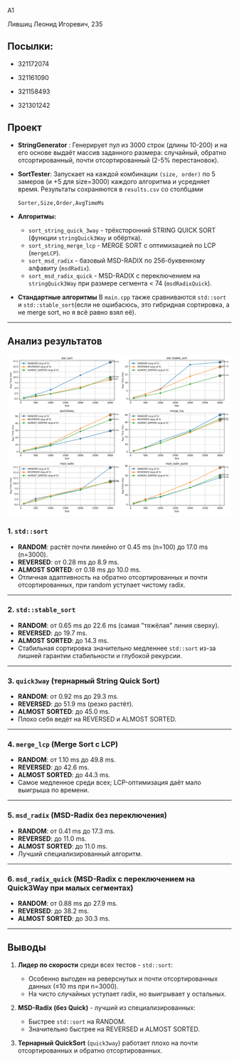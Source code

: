 A1 

Лившиц Леонид Игоревич, 235

## Посылки:

* 321172074 

* 321161090

* 321158493

* 321301242


## Проект

* **StringGenerator** :
  Генерирует пул из 3000 строк (длины 10-200) и на его основе выдаёт массив заданного размера: 
  случайный, обратно отсортированный, почти отсортированный (2-5% перестановок).

* **SortTester**:
  Запускает на каждой комбинации `(size, order)` по 5 замеров (и +5 для size=3000) каждого алгоритма и усредняет время. Результаты сохраняются в `results.csv` со столбцами

  ```
  Sorter,Size,Order,AvgTimeMs
  ```

* **Алгоритмы:**

  * `sort_string_quick_3way` - трёхсторонний STRING QUICK SORT (функции `stringQuick3Way` и обёртка).
  * `sort_string_merge_lcp` - MERGE SORT с оптимизацией по LCP (`mergeLCP`).
  * `sort_msd_radix` - базовый MSD-RADIX по 256-буквенному алфавиту (`msdRadix`).
  * `sort_msd_radix_quick` - MSD-RADIX с переключением на `stringQuick3Way` при размере сегмента < 74 (`msdRadixQuick`).
* **Стандартные алгоритмы**
  В `main.cpp` также сравниваются `std::sort` и `std::stable_sort`(если не ошибасюсь, это гибридная сортировка, а не merge sort, но я всё равно взял её).

---

## Анализ результатов

![alt text](results.png)


### 1. `std::sort`

* **RANDOM**: растёт почти линейно от 0.45 ms (n=100) до 17.0 ms (n=3000).
* **REVERSED**: от 0.28 ms до 8.9 ms.
* **ALMOST SORTED**: от 0.18 ms до 10.0 ms.
* Отличная адаптивность на обратно отсортированных и почти отсортированных, при random уступает чистому radix.

---

### 2. `std::stable_sort`

* **RANDOM**: от 0.65 ms до 22.6 ms (самая "тяжёлая" линия сверху).
* **REVERSED**: до 19.7 ms.
* **ALMOST SORTED**: до 14.3 ms.
* Стабильная сортировка значительно медленнее `std::sort` из-за лишней гарантии стабильности и глубокой рекурсии.

---

### 3. `quick3way` (тернарный String Quick Sort)

* **RANDOM**: от 0.92 ms до 29.3 ms.
* **REVERSED**: до 51.9 ms (резко растёт).
* **ALMOST SORTED**: до 45.0 ms.
* Плохо себя ведёт на REVERSED и ALMOST SORTED.

---

### 4. `merge_lcp` (Merge Sort с LCP)

* **RANDOM**: от 1.10 ms до 49.8 ms.
* **REVERSED**: до 42.6 ms.
* **ALMOST SORTED**: до 44.3 ms.
* Самое медленное среди всех; LCP-оптимизация даёт мало выигрыша по времени.

---

### 5. `msd_radix` (MSD-Radix без переключения)

* **RANDOM**: от 0.41 ms до 17.3 ms.
* **REVERSED**: до 11.0 ms.
* **ALMOST SORTED**: до 11.0 ms.
* Лучший специализированный алгоритм.

---

### 6. `msd_radix_quick` (MSD-Radix с переключением на Quick3Way при малых сегментах)

* **RANDOM**: от 0.88 ms до 27.9 ms.
* **REVERSED**: до 38.2 ms.
* **ALMOST SORTED**: до 30.3 ms.

---

## Выводы

1. **Лидер по скорости** среди всех тестов - `std::sort`:
   * Особенно выгоден на реверснутых и почти отсортированных данных (≤10 ms при n=3000).
   * На чисто случайных уступает radix, но выигрывает у остальных.

2. **MSD-Radix (без Quick)** - лучший из специализированных:
   * Быстрее `std::sort` на RANDOM.
   * Значительно быстрее на REVERSED и ALMOST SORTED.

3. **Тернарный QuickSort** (`quick3way`) работает плохо на почти отсортированных и обратно отсортированных.


